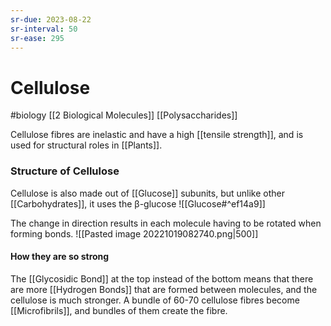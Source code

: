 ```yaml
---
sr-due: 2023-08-22
sr-interval: 50
sr-ease: 295
---
```

# Cellulose
#biology [[2 Biological Molecules]] [[Polysaccharides]]

Cellulose fibres are inelastic and have a high [[tensile strength]], and is used for structural roles in [[Plants]].
### Structure of Cellulose
Cellulose is also made out of [[Glucose]] subunits, but unlike other [[Carbohydrates]], it uses the β-glucose ![[Glucose#^ef14a9]]

The change in direction results in each molecule having to be rotated when forming bonds. ![[Pasted image 20221019082740.png|500]]


#### How they are so strong

The [[Glycosidic Bond]] at the top instead of the bottom means that there are more [[Hydrogen Bonds]] that are formed between molecules, and the cellulose is much stronger.
A bundle of 60-70 cellulose fibres become [[Microfibrils]], and bundles of them create the fibre.